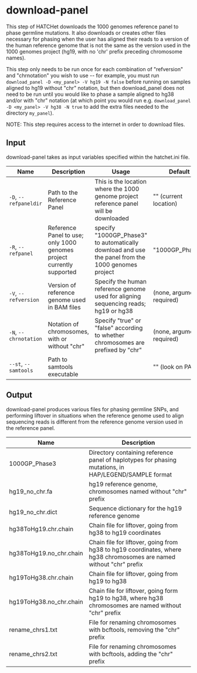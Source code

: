 # download-panel

This step of HATCHet downloads the 1000 genomes reference panel to phase germline mutations. It also downloads or creates other files necessary for phasing when the user has aligned their reads to a version of the human reference genome that is not the same as the version used in the 1000 genomes project (hg19, with no 'chr' prefix preceding chromosome names). 

This step only needs to be run once for each combination of "refversion" and "chrnotation" you wish to use -- for example, you must run `download_panel -D <my_panel> -V hg19 -N false` before running on samples aligned to hg19 without "chr" notation, but then download_panel does not need to be run until you would like to phase a sample aligned to hg38 and/or with "chr" notation (at which point you would run e.g. `download_panel -D <my_panel> -V hg38 -N true` to add the extra files needed to the directory `my_panel`).

NOTE: This step requires access to the internet in order to download files.

## Input

download-panel takes as input variables specified within the hatchet.ini file.

| Name | Description | Usage | Default |
|------|-------------|-------|---------|
| `-D`, `--refpaneldir` | Path to the Reference Panel | This is the location where the 1000 genome project reference panel will be downloaded | "" (current location)
| `-R`, `--refpanel` | Reference Panel to use; only 1000 genomes project currently supported | specify "1000GP_Phase3" to automatically download and use the panel from the 1000 genomes project | "1000GP_Phase3"
| `-V`, `--refversion` | Version of reference genome used in BAM files | Specify the human reference genome used for aligning sequencing reads; hg19 or hg38 | (none, argument required)
| `-N`, `--chrnotation` | Notation of chromosomes, with or without "chr" | Specify "true" or "false" according to whether chromosomes are prefixed by "chr" | (none, argument required)
| `--st`, `--samtools` | Path to samtools executable |  | "" (look on PATH)

## Output

download-panel produces various files for phasing germline SNPs, and performing liftover in situations when the reference genome used to align sequencing reads is different from the reference genome version used in the reference panel.

| Name | Description |
|------|-------------|
| 1000GP_Phase3 | Directory containing reference panel of haplotypes for phasing mutations, in HAP/LEGEND/SAMPLE format |
| hg19_no_chr.fa | hg19 reference genome, chromosomes named without "chr" prefix |
| hg19_no_chr.dict | Sequence dictionary for the hg19 reference genome |
| hg38ToHg19.chr.chain | Chain file for liftover, going from hg38 to hg19 coordinates |
| hg38ToHg19.no_chr.chain | Chain file for liftover, going from hg38 to hg19 coordinates, where hg38 chromosomes are named without "chr" prefix |
| hg19ToHg38.chr.chain | Chain file for liftover, going from hg19 to hg38 |
| hg19ToHg38.no_chr.chain | Chain file for liftover, going form hg19 to hg38, where hg38 chromosomes are named without "chr" prefix |
| rename_chrs1.txt | File for renaming chromosomes with bcftools, removing the "chr" prefix |
| rename_chrs2.txt | File for renaming chromosomes with bcftools, adding the "chr" prefix |

